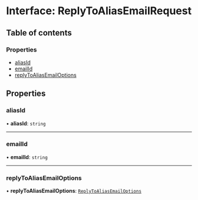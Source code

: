 # Interface: ReplyToAliasEmailRequest

## Table of contents

### Properties

- [aliasId](ReplyToAliasEmailRequest.md#aliasid)
- [emailId](ReplyToAliasEmailRequest.md#emailid)
- [replyToAliasEmailOptions](ReplyToAliasEmailRequest.md#replytoaliasemailoptions)

## Properties

### <a id="aliasid" name="aliasid"></a> aliasId

• **aliasId**: `string`

___

### <a id="emailid" name="emailid"></a> emailId

• **emailId**: `string`

___

### <a id="replytoaliasemailoptions" name="replytoaliasemailoptions"></a> replyToAliasEmailOptions

• **replyToAliasEmailOptions**: [`ReplyToAliasEmailOptions`](ReplyToAliasEmailOptions.md)
